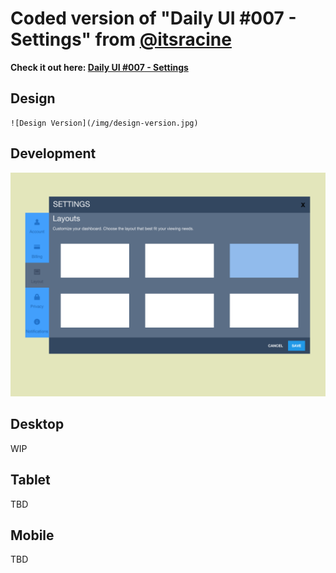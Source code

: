 # Coded version of "Daily UI #007 - Settings" from [@itsracine](https://twitter.com/itsracine)
**Check it out here: [Daily UI #007 - Settings](https://dribbble.com/shots/2461403-Daily-UI-007-Settings)**
## Design
	![Design Version](/img/design-version.jpg)
## Development
![First Draft](/img/first-draft.png)
## Desktop
WIP
## Tablet
TBD
## Mobile
TBD

